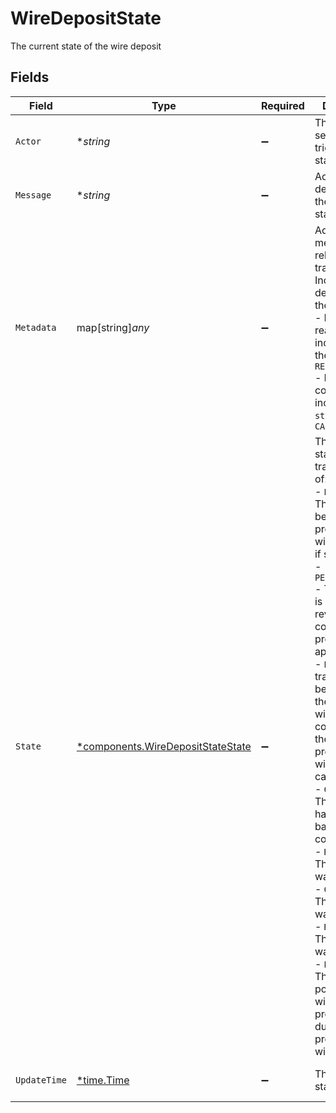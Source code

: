 # WireDepositState

The current state of the wire deposit


## Fields

| Field                                                                                                                                                                                                                                                                                                                                                                                                                                                                                                                                                                                                                                                                    | Type                                                                                                                                                                                                                                                                                                                                                                                                                                                                                                                                                                                                                                                                     | Required                                                                                                                                                                                                                                                                                                                                                                                                                                                                                                                                                                                                                                                                 | Description                                                                                                                                                                                                                                                                                                                                                                                                                                                                                                                                                                                                                                                              | Example                                                                                                                                                                                                                                                                                                                                                                                                                                                                                                                                                                                                                                                                  |
| ------------------------------------------------------------------------------------------------------------------------------------------------------------------------------------------------------------------------------------------------------------------------------------------------------------------------------------------------------------------------------------------------------------------------------------------------------------------------------------------------------------------------------------------------------------------------------------------------------------------------------------------------------------------------ | ------------------------------------------------------------------------------------------------------------------------------------------------------------------------------------------------------------------------------------------------------------------------------------------------------------------------------------------------------------------------------------------------------------------------------------------------------------------------------------------------------------------------------------------------------------------------------------------------------------------------------------------------------------------------ | ------------------------------------------------------------------------------------------------------------------------------------------------------------------------------------------------------------------------------------------------------------------------------------------------------------------------------------------------------------------------------------------------------------------------------------------------------------------------------------------------------------------------------------------------------------------------------------------------------------------------------------------------------------------------ | ------------------------------------------------------------------------------------------------------------------------------------------------------------------------------------------------------------------------------------------------------------------------------------------------------------------------------------------------------------------------------------------------------------------------------------------------------------------------------------------------------------------------------------------------------------------------------------------------------------------------------------------------------------------------ | ------------------------------------------------------------------------------------------------------------------------------------------------------------------------------------------------------------------------------------------------------------------------------------------------------------------------------------------------------------------------------------------------------------------------------------------------------------------------------------------------------------------------------------------------------------------------------------------------------------------------------------------------------------------------ |
| `Actor`                                                                                                                                                                                                                                                                                                                                                                                                                                                                                                                                                                                                                                                                  | **string*                                                                                                                                                                                                                                                                                                                                                                                                                                                                                                                                                                                                                                                                | :heavy_minus_sign:                                                                                                                                                                                                                                                                                                                                                                                                                                                                                                                                                                                                                                                       | The user or service that triggered the state update.                                                                                                                                                                                                                                                                                                                                                                                                                                                                                                                                                                                                                     | Apex Transfers                                                                                                                                                                                                                                                                                                                                                                                                                                                                                                                                                                                                                                                           |
| `Message`                                                                                                                                                                                                                                                                                                                                                                                                                                                                                                                                                                                                                                                                | **string*                                                                                                                                                                                                                                                                                                                                                                                                                                                                                                                                                                                                                                                                | :heavy_minus_sign:                                                                                                                                                                                                                                                                                                                                                                                                                                                                                                                                                                                                                                                       | Additional description of the transfer state.                                                                                                                                                                                                                                                                                                                                                                                                                                                                                                                                                                                                                            | The transfer is being validated                                                                                                                                                                                                                                                                                                                                                                                                                                                                                                                                                                                                                                          |
| `Metadata`                                                                                                                                                                                                                                                                                                                                                                                                                                                                                                                                                                                                                                                               | map[string]*any*                                                                                                                                                                                                                                                                                                                                                                                                                                                                                                                                                                                                                                                         | :heavy_minus_sign:                                                                                                                                                                                                                                                                                                                                                                                                                                                                                                                                                                                                                                                       | Additional metadata relating to the transfer state. Included data depends on the state, e.g.:<br/> - Rejection reasons are included when the `state` is `REJECTED`<br/> - Reason and comment are included when `state` is `CANCELED`                                                                                                                                                                                                                                                                                                                                                                                                                                     | <nil>                                                                                                                                                                                                                                                                                                                                                                                                                                                                                                                                                                                                                                                                    |
| `State`                                                                                                                                                                                                                                                                                                                                                                                                                                                                                                                                                                                                                                                                  | [*components.WireDepositStateState](../../models/components/wiredepositstatestate.md)                                                                                                                                                                                                                                                                                                                                                                                                                                                                                                                                                                                    | :heavy_minus_sign:                                                                                                                                                                                                                                                                                                                                                                                                                                                                                                                                                                                                                                                       | The high level state of a transfer, one of:<br/>- `PROCESSING` - The transfer is being processed and will be posted if successful.<br/>- `PENDING_REVIEW` - The transfer is pending review and will continue processing if approved.<br/>- `POSTED` - The transfer has been posted to the ledger and will be completed at the end of the processing window if not canceled first.<br/>- `COMPLETED` - The transfer has been batched and completed.<br/>- `REJECTED` - The transfer was rejected.<br/>- `CANCELED` - The transfer was canceled.<br/>- `RETURNED` - The transfer was returned.<br/>- `POSTPONED` - The transfer is postponed and will resume processing during the next processing window. | PROCESSING                                                                                                                                                                                                                                                                                                                                                                                                                                                                                                                                                                                                                                                               |
| `UpdateTime`                                                                                                                                                                                                                                                                                                                                                                                                                                                                                                                                                                                                                                                             | [*time.Time](https://pkg.go.dev/time#Time)                                                                                                                                                                                                                                                                                                                                                                                                                                                                                                                                                                                                                               | :heavy_minus_sign:                                                                                                                                                                                                                                                                                                                                                                                                                                                                                                                                                                                                                                                       | The time of the state update.                                                                                                                                                                                                                                                                                                                                                                                                                                                                                                                                                                                                                                            | 2023-05-17 18:29:37.116 +0000 UTC                                                                                                                                                                                                                                                                                                                                                                                                                                                                                                                                                                                                                                        |